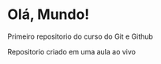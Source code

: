 # Olá, Mundo!
 Primeiro repositorio do curso do Git e Github

Repositorio criado em uma aula ao vivo